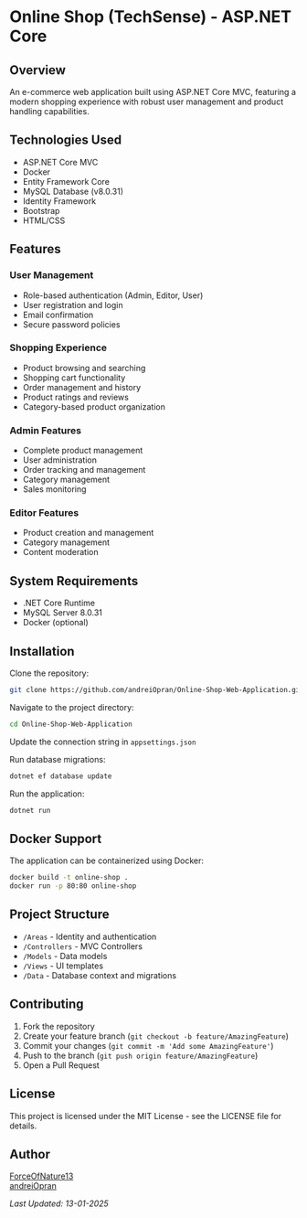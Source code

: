 # Online Shop (TechSense) - ASP.NET Core

## Overview
An e-commerce web application built using ASP.NET Core MVC, featuring a modern shopping experience with robust user management and product handling capabilities.

## Technologies Used
- ASP.NET Core MVC
- Docker
- Entity Framework Core
- MySQL Database (v8.0.31)
- Identity Framework
- Bootstrap
- HTML/CSS

## Features

### User Management
- Role-based authentication (Admin, Editor, User)
- User registration and login
- Email confirmation
- Secure password policies

### Shopping Experience
- Product browsing and searching
- Shopping cart functionality
- Order management and history
- Product ratings and reviews
- Category-based product organization

### Admin Features
- Complete product management
- User administration
- Order tracking and management
- Category management
- Sales monitoring

### Editor Features
- Product creation and management
- Category management
- Content moderation

## System Requirements
- .NET Core Runtime
- MySQL Server 8.0.31
- Docker (optional)

## Installation

Clone the repository:
```bash
git clone https://github.com/andreiOpran/Online-Shop-Web-Application.git
```

Navigate to the project directory:
```bash
cd Online-Shop-Web-Application
```

Update the connection string in `appsettings.json`

Run database migrations:
```bash
dotnet ef database update
```

Run the application:
```bash
dotnet run
```

## Docker Support
The application can be containerized using Docker:
```bash
docker build -t online-shop .
docker run -p 80:80 online-shop
```

## Project Structure
- `/Areas` - Identity and authentication
- `/Controllers` - MVC Controllers
- `/Models` - Data models
- `/Views` - UI templates
- `/Data` - Database context and migrations

## Contributing
1. Fork the repository
2. Create your feature branch (`git checkout -b feature/AmazingFeature`)
3. Commit your changes (`git commit -m 'Add some AmazingFeature'`)
4. Push to the branch (`git push origin feature/AmazingFeature`)
5. Open a Pull Request

## License
This project is licensed under the MIT License - see the LICENSE file for details.

## Author
[ForceOfNature13](https://github.com/ForceOfNature13)  
[andreiOpran](https://github.com/andreiOpran)

_Last Updated: 13-01-2025_
